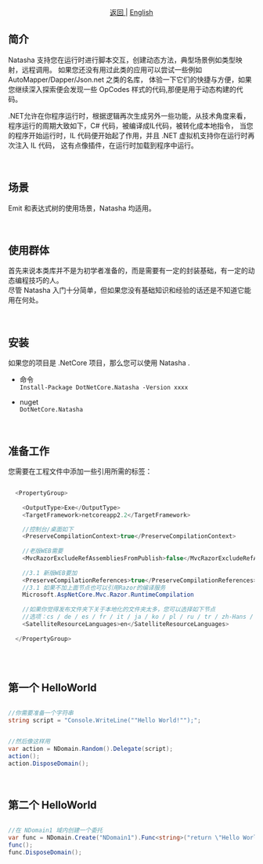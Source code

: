 <p align="center">
 <a href="https://natasha.dotnetcore.xyz/"> 返回 </a> |  <a href="https://natasha.dotnetcore.xyz/en/getting-started.html">English</a>
</p>  


## 简介

Natasha 支持您在运行时进行脚本交互，创建动态方法，典型场景例如类型映射，远程调用。
如果您还没有用过此类的应用可以尝试一些例如 AutoMapper/Dapper/Json.net 之类的名库，
体验一下它们的快捷与方便，如果您继续深入探索便会发现一些 OpCodes 样式的代码,那便是用于动态构建的代码。

.NET允许在你程序运行时，根据逻辑再次生成另外一些功能，从技术角度来看，
程序运行的周期大致如下，C# 代码，被编译成IL代码，被转化成本地指令，
当您的程序开始运行时，IL 代码便开始起了作用，并且 .NET 虚拟机支持你在运行时再次注入 IL 代码，
这有点像插件，在运行时加载到程序中运行。  

<br/>  

## 场景

Emit 和表达式树的使用场景，Natasha 均适用。  


<br/>  

## 使用群体

首先来说本类库并不是为初学者准备的，而是需要有一定的封装基础，有一定的动态编程技巧的人。  
尽管 Natasha 入门十分简单，但如果您没有基础知识和经验的话还是不知道它能用在何处。  


<br/>  


## 安装

如果您的项目是 .NetCore 项目，那么您可以使用 Natasha .    

 - 命令  
 `Install-Package DotNetCore.Natasha -Version xxxx`  
 
 - nuget  
  `DotNetCore.Natasha`  


<br/>  


## 准备工作

您需要在工程文件中添加一些引用所需的标签：

```C#

  <PropertyGroup>
  
    <OutputType>Exe</OutputType>
    <TargetFramework>netcoreapp2.2</TargetFramework>

    //控制台/桌面如下
    <PreserveCompilationContext>true</PreserveCompilationContext>
    
    //老版WEB需要
    <MvcRazorExcludeRefAssembliesFromPublish>false</MvcRazorExcludeRefAssembliesFromPublish>
    
    //3.1 新版WEB要加
    <PreserveCompilationReferences>true</PreserveCompilationReferences>
    //3.1 如果不加上面节点也可以引用Razor的编译服务
    Microsoft.AspNetCore.Mvc.Razor.RuntimeCompilation
    
    //如果你觉得发布文件夹下关于本地化的文件夹太多，您可以选择如下节点
    //选项：cs / de / es / fr / it / ja / ko / pl / ru / tr / zh-Hans / zh-Hant
    <SatelliteResourceLanguages>en</SatelliteResourceLanguages>
    
  </PropertyGroup>
 
```  


<br/>  

##  第一个 HelloWorld

```C#

//你需要准备一个字符串
string script = "Console.WriteLine(""Hello World!"");";


//然后像这样用
var action = NDomain.Random().Delegate(script);
action();
action.DisposeDomain();

```

<br/>  

## 第二个 HelloWorld

```C#

//在 NDomain1 域内创建一个委托
var func = NDomain.Create("NDomain1").Func<string>("return \"Hello World!\";");
func();
func.DisposeDomain();

```
